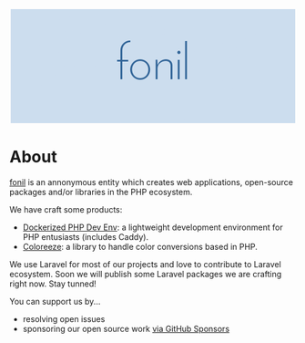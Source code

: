 <p align="center">
  <img width="500" height="200" src="https://github.com/fonil/.github/blob/main/profile/img/fonil-500x200.png?raw=true">
</p>

# About <fonil>

[fonil](http://fonil.dev) is an annonymous entity which creates web applications, open-source packages and/or libraries in the PHP ecosystem.

We have craft some products:

- [Dockerized PHP Dev Env](https://github.com/fonil/dockerized-php-dev-env): a lightweight development environment for PHP entusiasts (includes Caddy).
- [Coloreeze](https://github.com/fonil/coloreeze): a library to handle color conversions based in PHP.

We use Laravel for most of our projects and love to contribute to Laravel ecosystem. Soon we will publish some Laravel packages we are crafting right now. Stay tunned!

You can support us by...

- resolving open issues
- sponsoring our open source work [via GitHub Sponsors](https://github.com/sponsors/fonil) 
